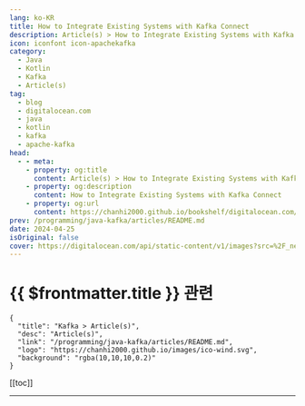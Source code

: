 ```yaml
---
lang: ko-KR
title: How to Integrate Existing Systems with Kafka Connect
description: Article(s) > How to Integrate Existing Systems with Kafka Connect
icon: iconfont icon-apachekafka
category: 
  - Java
  - Kotlin
  - Kafka
  - Article(s)
tag:
  - blog
  - digitalocean.com
  - java
  - kotlin
  - kafka
  - apache-kafka
head:
  - - meta:
    - property: og:title
      content: Article(s) > How to Integrate Existing Systems with Kafka Connect
    - property: og:description
      content: How to Integrate Existing Systems with Kafka Connect
    - property: og:url
      content: https://chanhi2000.github.io/bookshelf/digitalocean.com/how-to-integrate-existing-systems-with-kafka-connect.html
prev: /programming/java-kafka/articles/README.md
date: 2024-04-25
isOriginal: false
cover: https://digitalocean.com/api/static-content/v1/images?src=%2F_next%2Fstatic%2Fmedia%2Fintro-to-cloud.d49bc5f7.jpeg&width=828
---
```


# {{ $frontmatter.title }} 관련

```component VPCard
{
  "title": "Kafka > Article(s)",
  "desc": "Article(s)",
  "link": "/programming/java-kafka/articles/README.md",
  "logo": "https://chanhi2000.github.io/images/ico-wind.svg",
  "background": "rgba(10,10,10,0.2)"
}
```

[[toc]]

---

<SiteInfo
  name="How to Integrate Existing Systems with Kafka Connect | DigitalOcean"
  desc="In this tutorial, you’ll learn how to ingest data into Kafka topics using Kafka Connect - a tool used for reliably transferring data between Kafka and other …"
  url="https://digitalocean.com/community/tutorials/how-to-integrate-existing-systems-with-kafka-connect"
  logo="https://digitalocean.com/_next/static/media/favicon.594d6067.ico"
  preview="https://digitalocean.com/api/static-content/v1/images?src=%2F_next%2Fstatic%2Fmedia%2Fintro-to-cloud.d49bc5f7.jpeg&width=828"/>

<!-- TODO: 작성 -->
